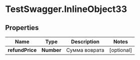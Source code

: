 # TestSwagger.InlineObject33

## Properties

Name | Type | Description | Notes
------------ | ------------- | ------------- | -------------
**refundPrice** | **Number** | Сумма воврата | [optional] 


